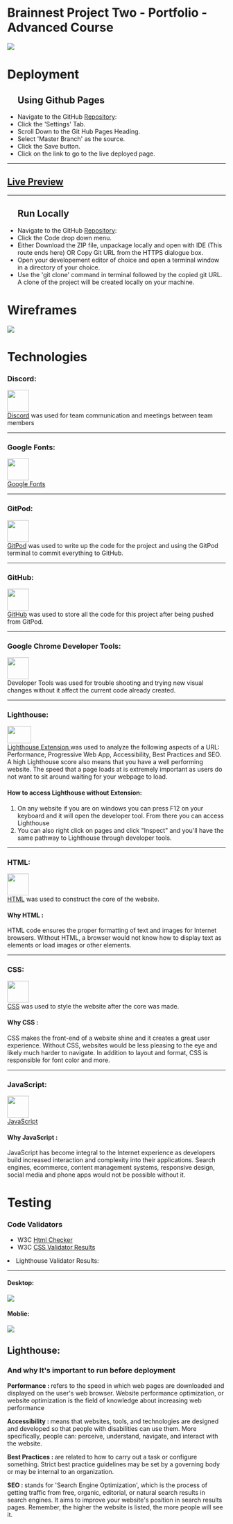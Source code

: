 # Brainnest Project Two - Portfolio - Advanced Course
<img src="./assets/images/am-i-responsive (2).png">
<h1>Deployment</h1>

<ul>
    <h2>Using Github Pages</h2>
    <li>
        Navigate to the GitHub <a href="#" target="_blank">Repository</a>:
    </li>
    <li>
        Click the 'Settings' Tab.
    </li>
    <li>
        Scroll Down to the Git Hub Pages Heading.
    </li>
    <li>
        Select 'Master Branch' as the source.
    </li>
    <li>
        Click the Save button.
    </li>
    <li>
        Click on the link to go to the live deployed page.
    </li>
</ul><hr>
<h2>
    <a href="https://littlecanopener.github.io/Assignment-Two-Portfolio/" target="_blank"> Live Preview</a>
</h2>
<hr>
<ul>
    <h2>Run Locally</h2>
    <li>
        Navigate to the GitHub <a href="#" target="_blank">Repository</a>:
    </li>
    <li>
        Click the Code drop down menu.
    </li>
    <li>
        Either Download the ZIP file, unpackage locally and open with IDE (This route ends here) OR Copy Git URL from the HTTPS dialogue box.
    </li>
    <li>
        Open your developement editor of choice and open a terminal window in a directory of your choice.
    </li>
    <li>
        Use the 'git clone' command in terminal followed by the copied git URL.
        A clone of the project will be created locally on your machine.
    </li>
</ul>
<h1>Wireframes</h1>
<img src="./assets/images/wireframe/wireframe.png">
<h1>Technologies</h1>
<h3>Discord:</h3>
<p>
    <img src="./assets/images/icons/discord.png" width="50px" height="50px"><br>
    <a href="https://discord.com/" target="_blank">Discord</a>
    was used for team communication and meetings between team members
</p><hr>
<h3>Google Fonts:</h3>
<p>
    <img src="./assets/images/icons/googlefonts.svg" width="50px" height="50px"><br>
    <a href="https://fonts.google.com/" target="_blank">Google Fonts</a><br>
</p><hr>

<h3>GitPod:</h3>
<p>
    <img src="./assets/images/icons/gitpod.svg" width="50px" height="50px"><br>
    <a href="https://www.gitpod.io/" target="_blank">GitPod</a>
    was used to write up the code for the project and using the GitPod terminal to commit everything to GitHub.
</p><hr>

<h3>GitHub:</h3>
    <p><img src="./assets/images/icons/github.png" width="50px" height="50px"><br>
    <a href="https://github.com/" target="_blank">GitHub</a>
    was used to store all the code for this project after being pushed from GitPod.
</p><hr>

<h3>Google Chrome Developer Tools:</h3>
<p>
    <img src="./assets/images/icons/googledevtools.png" width="50px" height="50px" role="img" viewBox="0 0 24 24"><br>
    Developer Tools was used for trouble shooting and trying new visual changes without it affect the current code already created.
</p><hr>


<h3>Lighthouse:</h3>
<p>
    <img src="./assets/images/icons/lighthouse-google.webp" width="55px" height="40px" role="img" viewBox="0 0 24 24"><br>
    <a href="https://chrome.google.com/webstore/detail/lighthouse/blipmdconlkpinefehnmjammfjpmpbjk/related?hl=en" target="_blank">Lighthouse Extension
    </a>
    was used to analyze the following aspects of a URL: Performance, Progressive Web App, Accessibility, Best Practices and SEO.<br>
    A high Lighthouse score also means that you have a well performing website. The speed that a page loads at is extremely important as users do not want to sit around waiting for your webpage to load.
</p>
    <h4>How to access Lighthouse without Extension:</h4>
<ol>
    <li>
        On any website if you are on windows you can press F12 on your keyboard and it will open the developer tool. From there you can access Lighthouse
    </li>
    <li>   
        You can also right click on pages and click "Inspect" and you'll have the same pathway to Lighthouse through developer tools.
    </li>
</ol><hr>

<h3>HTML:</h3>
<p>
    <img src="./assets/images/icons/html.png" width="50px" height="50px"><br>
    <a href="https://en.wikipedia.org/wiki/HTML" target="_blank">HTML</a> 
    was used to construct the core of the website.</p>
<h4>Why HTML :</h4>
<p>
    HTML code ensures the proper formatting of text and images for Internet browsers. Without HTML, a browser would not know how to display text as elements or load images or other elements.
</p><hr>

<h3>CSS:</h3>
<p>
    <img src="./assets/images/icons/css.png" width="50px" height="50px"><br>
    <a href="https://en.wikipedia.org/wiki/CSS" target="_blank">CSS</a>
    was used to style the website after the core was made.</p>
<h4>Why CSS :</h4>
<p>
    CSS makes the front-end of a website shine and it creates a great user experience. Without CSS, websites would be less pleasing to the eye and likely much harder to navigate. In addition to layout and format, CSS is responsible for font color and more.
</p><hr>

<h3>JavaScript:</h3>
<p>
    <img src="./assets/images/icons/javascript-icon.png" width="50px" height="50px"><br>
    <a href="https://en.wikipedia.org/wiki/JavaScript" target="_blank">JavaScript</a>
</p>
<h4>Why JavaScript :</h4>
<p>
    JavaScript has become integral to the Internet experience as developers build increased interaction and complexity into their applications. Search engines, ecommerce, content management systems, responsive design, social media and phone apps would not be possible without it.
</p>

<h1>Testing</h1>
<h3>Code Validators</h3>
<ul>
    <li>W3C <a href="https://validator.w3.org/nu/#textarea">Html Checker
    </a></li>
    <li>W3C <a href="https://jigsaw.w3.org/css-validator/#validate_by_input"
    target="_blank">CSS Validator Results
    </a></li>
</ul>

<li>Lighthouse Validator Results:</li><hr><h4>Desktop:</h4>
<img src="#">
<h4>Moblie:</h4>
<img src="#">

<h2>Lighthouse:</h2>
<h3>And why It's important to run before deployment</h3>
<p><strong>Performance : </strong>
    refers to the speed in which web pages are downloaded and displayed on the user's web browser. Website performance optimization, or website optimization is the field of knowledge about increasing web performance
</p>
<p><strong>Accessibility : </strong>
    means that websites, tools, and technologies are designed and developed so that people with disabilities can use them. More specifically, people can: perceive, understand, navigate, and interact with the website.
</p>
<p><strong>Best Practices : </strong>
    are related to how to carry out a task or configure something. Strict best practice guidelines may be set by a governing body or may be internal to an organization.
</p>
<p><strong>SEO : </strong> 
    stands for 'Search Engine Optimization', which is the process of getting traffic from free, organic, editorial, or natural search results in search engines. It aims to improve your website's position in search results pages. Remember, the higher the website is listed, the more people will see it.
</p>
